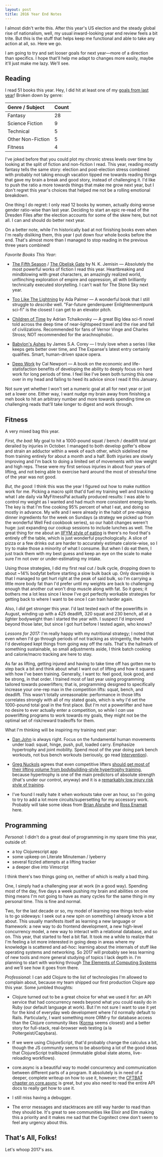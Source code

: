 ```yaml
---
layout: post
title: 2016 Year End Notes
---
```


I almost didn't write this. After this year's US election and the steady global rise of nationalism, well, my usual inward-looking year end review feels a bit trite. But this is the stuff that helps keep me functional and able to take any action at all, so. Here we go.

I am going to try and set looser goals for next year—more of a direction than specifics. I hope that'll help me adapt to changes more easily, maybe it'll just make me lazy. We'll see.

## Reading

I read 51 books this year. Hey, I did hit at least one of my [goals from last year](http://thegreata.pe/2015-year-end-notes)! Broken down by genre:

| Genre / Subject    | Count |
|:------------------ |:----- |
| Fantasy            | 28    |
| Science Fiction    | 9     |
| Technical          | 5     |
| Other Non-Fiction  | 5     |
| Fitness            | 4     |

I've joked before that you could plot my chronic stress levels over time by looking at the split of fiction and non-fiction I read. This year, reading mostly fantasy tells the same story: election and post-election stress combined with probably not taking enough vacation tipped me towards reading things that gave my brain a break and good story, instead of challenging it. I'd like to push the ratio a more towards things that make me grow next year, but I don't regret this year's choices that helped me not be a rolling emotional breakdown.

One thing I do regret: I only read 12 books by women, actually doing worse gender ratio-wise than last year. Deciding to start an epic re-read of the Dresden Files after the election accounts for some of the skew here, but not all. I can and should do better next year.

On a better note, while I'm historically bad at not finishing books even when I'm really disliking them, this year I put down four whole books before the end. That's almost more than I managed to stop reading in the previous three years combined!

_Favorite Books This Year_:

- [The Fifth Season](https://www.bookbub.com/books/the-fifth-season-by-n-k-jemisin) / [The Obelisk Gate](https://www.bookbub.com/books/the-obelisk-gate-by-n-k-jemisin) by N. K. Jemisin — Absolutely the most powerful works of fiction I read this year. Heartbreaking and mindblowing with great characters, an amazingly realized world, unflinching exploration of empire and oppression, all with brilliantly technically executed storytelling. I can't wait for The Stone Sky next year.

- [Too Like The Lightning](https://www.bookbub.com/books/too-like-the-lightning-by-ada-palmer) by Ada Palmer — A wonderful book that I still struggle to *describe* well. "Far-future genderqueer Enlightenmentpunk sci-fi" is the closest I can get to an elevator pitch.

- [Children of Time](https://www.bookbub.com/books/children-of-time-by-adrian-tchaikovsky) by Adrian Tchaikovsky — A great Big Idea sci-fi novel told across the deep time of near-lightspeed travel and the rise and fall of civilizations. Recommended for fans of Vernor Vinge and Charles Stross; NOT recommended for the arachnophobic.

- [Babylon's Ashes](https://www.bookbub.com/books/babylon-s-ashes-by-james-s-a-corey) by James S.A. Corey — I truly love when a series I like keeps gets better over time, and The Expanse's latest entry certainly qualifies. Smart, human-driven space opera.

- [Deep Work](https://www.bookbub.com/books/deep-work-by-cal-newport) by Cal Newport — A book on the economic and life-statisfaction benefits of developing the ability to deeply focus on hard work for long periods of time. I feel like I've been both turning this one over in my head and failing to heed its advice since I read it this January.

Not sure yet whether I won't set a numeric goal at all for next year or just set a lower one. Either way, I want nudge my brain away from finishing a meh book to hit an arbitrary number and more towards spending time on challenging reads that'll take longer to digest and work through.

## Fitness

A very mixed bag this year.

*First, the bad:* My goal to hit a 1000-pound squat / bench / deadlift total got derailed by injuries in October. I managed to both develop golfer's elbow and strain an adductor within a week of each other, which sidelined me from training entirely for about a month and a half. Both injuries are slowly improving and I'm back to doing a limited set of movements with low weight and high reps. These were my first serious injuries in about four years of lifting, and not being able to exercise hard around the most of stressful time of the year was not good.

*But, the good:* I think this was the year I figured out how to make nutition work for me. Picking a macro split that'd fuel my training well and tracking what I ate daily via MyFitnessPal actually produced results: I was able to control my weight as I wanted and had much more consistent energy levels. The key is that I'm fine cooking 95% percent of what I eat, and doing so mostly in advance. My wife and I were already in the habit of pre-making dinner ingredients for the week on Sundays (a strategy we picked up from the wonderful Well Fed cookbook series), so our habit changes weren't huge: just expanding our cookup sessions to include lunches as well. The great thing for me about an [IIFYM style of eating](http://rippedbody.com/clean-eating-vs-iifym-scam/) is there's no food that's entirely off the table, which is just wonderful psychologically. A slice of pizza or a few drinks out are harder to accurately estimate calorie-wise, so I try to make those a minority of what I consume. But when I do eat them, I just track them with my best guess and keep an eye on the scale to make sure I'm not over or under-estimating my intake.

Using those strategies, I did my first real cut / bulk cycle, dropping down to about ~14% bodyfat before starting a slow bulk back up. Only downside is that I managed to get hurt right at the peak of said bulk, so I'm carrying a little more body fat than I'd prefer until my weights are back to challenging enough that another cut won't drop muscle along with fat. So it goes; it bothers me a lot less since I know I've got perfectly workable strategies for getting back to where I want to be once I can train harder again.

Also, I *did* get stronger this year. I'd last tested each of the powerlifts in August, winding up with a 425 deadlift, 320 squat and 230 bench, all at a lighter bodyweight than I started the year with. I suspect I'd improved beyond those later, but since I got hurt before I tested again, who knows?

*Lessons for 2017:* I'm really happy with my nutritional strategy; I noted that even when I'd go through periods of not tracking as stringently, the habits I'd developed kept things from going way off the rails. That's the hallmark of something sustainable, so small adjustments aside, I think batch cooking and calorie/macro tracking are here to stay.

As far as lifting, getting injured and having to take time off has gotten me to step back a bit and think about what I want out of lifting and how it squares with how I've been training. Generally, I want to: feel good, look good, and be strong, in that order. I trained most of last year using programming tailored towards powerlifters; that is, programming designed to specifically increase your one-rep max in the competition lifts: squat, bench, and deadlift. This wasn't totally unreasonable: performance in those lifts correlates strongly with all of my stated goals, which is why I'd set the 1000-pound total goal in the first place. But I'm not a powerlifter and have no desire to ever actually enter a competition, so while I *can* use powerlifting programs to work towards my goals, they might not be the optimal set of risk/reward tradeoffs for them.

What I'm thinking will be inspiring my training next year:

* [Dan John](http://danjohn.net/) is always right. Focus on the fundamental human movements under load: squat, hinge, push, pull, loaded carry. Emphasize hypertrophy and joint mobility. Spend most of the year doing park bench workouts, not bus bench workouts (seriously, go read [Intervention](https://www.amazon.com/Intervention-Course-Corrections-Athlete-Trainer-ebook/dp/B00ABNEN3G/)).

* [Greg Nuckols](http://strengtheory.com/) agrees that even competitive lifters [should get most of their lifting volume from bodybuilding-style hypertrophy training](http://strengtheory.com/complete-strength-training-guide/#Implementation), because hypertrophy is one of the main predictors of absolute strength (that's under our control, anyway) and it is a [remarkably low injury risk style of training](https://www.strengthandconditioningresearch.com/2014/07/08/injury-strength-sports/).

* I've found I really hate it when workouts take over an hour, so I'm going to try to add a lot more circuits/supersetting for my accessory work. Probably will take some ideas from [Brian Alsruhe](https://www.youtube.com/channel/UC8Rt7E2JVz4fPmC8AhjDoaA) and [Ross Enamait](http://rosstraining.com/) here.

## Programming

*Personal:* I didn't do a great deal of programming in my spare time this year, outside of:

- a toy Clojurescript app
- some upkeep on Literate Minuteman / lyeberry
- several fizzled attempts at a lifting tracker
- a deeper dive into Vimscript

I think there's two things going on, neither of which is really a bad thing.

One, I simply had a challenging year at work (in a good way). Spending most of the day, five days a week pushing my brain and abilities on one thing means I'm not going to have as many cycles for the same thing in my personal time. This is fine and normal.

Two, for the last decade or so, my model of learning new things tech-wise is to go sideways: I seek out a new spin on something I already know a bit about. This usually manifests itself as learning a new language or framework: a new way to do frontend development, a new high-level concurrency model, a new way to interact with a relational database, and so on. This year, that started to feel a bit flat. It took me a while to realize that I'm feeling a lot more interested in going deep in areas where my knowledge is scattered and ad-hoc: learning about the internals of stuff like operating systems and networking. So 2017 will probably see less learning of new tools and more general studying of topics I lack depth in. I'm planning to start with working through [The Elements of Computing Systems
](https://mitpress.mit.edu/books/elements-computing-systems) and we'll see how it goes from there.

*Professional*: I can add Clojure to the list of technologies I'm allowed to complain about, because my team shipped our first production Clojure app this year. Some jumbled thoughts:

- Clojure turned out to be a great choice for what we used it for: an API service that had concurrency needs beyond what you could easily do in Ruby (our default language at work). But I'm not sure I want to use it yet for the kind of everyday web development where I'd normally default to Rails. Particularly, I want something more ORM-y for database access than the Clojure community likes ([Korma](http://sqlkorma.com/) seems closest) and a better story for full-stack, real-browser web testing (a la Poltergeist/Capybara).

- If we were using ClojureScript, that'd probably change the calculus a bit, though the JS community seems to be absorbing a lot of the good ideas that ClojureScript trailblazed (immutable global state atoms, live-reloading workflows). 

- core.async is a beautiful way to model concurrency and communication between different parts of a program. It absolutely is in need of a deeper, complete writeup on how to use it, however; the [CFTBAT chapter on core.async](http://www.braveclojure.com/core-async/) is great, but you also need to read the entire API docs to really get how to use it.

- I still miss having a debugger.

- The error messages and stacktraces are still way harder to read than they should be. It's great to see communities like Elixir and Elm making this a priority and it makes me sad that the Cognitect crew don't seem to feel any urgency about this.

## That's All, Folks!

Let's whoop 2017's ass.

